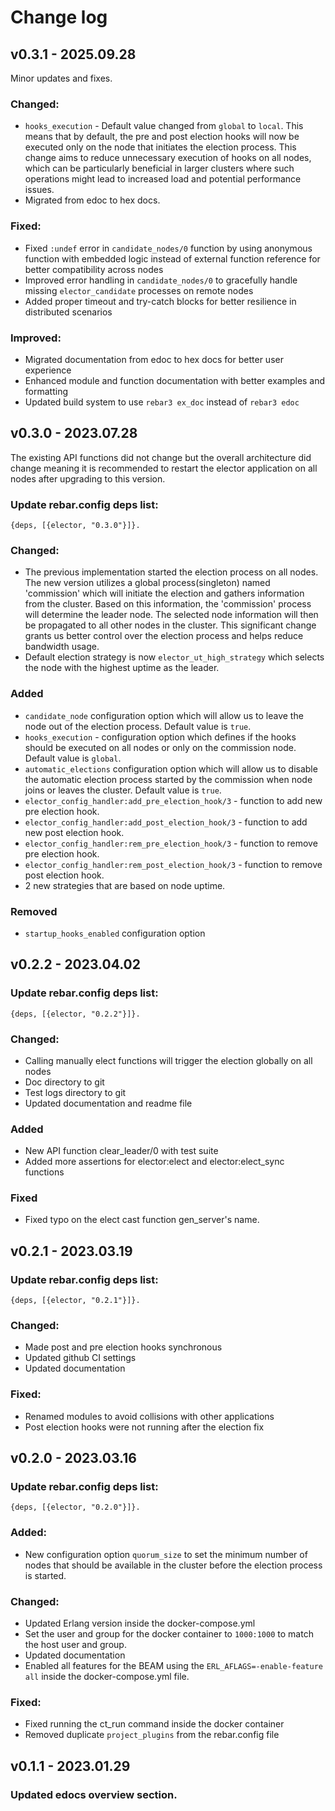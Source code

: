 # Change log

## v0.3.1 - 2025.09.28
Minor updates and fixes. 

### Changed:
- `hooks_execution` - Default value changed from `global` to `local`. This means that by default, the pre and post election hooks will now be executed only on the node that initiates the election process. This change aims to reduce unnecessary execution of hooks on all nodes, which can be particularly beneficial in larger clusters where such operations might lead to increased load and potential performance issues.
- Migrated from edoc to hex docs.

### Fixed:
- Fixed `:undef` error in `candidate_nodes/0` function by using anonymous function with embedded logic instead of external function reference for better compatibility across nodes
- Improved error handling in `candidate_nodes/0` to gracefully handle missing `elector_candidate` processes on remote nodes
- Added proper timeout and try-catch blocks for better resilience in distributed scenarios

### Improved:
- Migrated documentation from edoc to hex docs for better user experience
- Enhanced module and function documentation with better examples and formatting
- Updated build system to use `rebar3 ex_doc` instead of `rebar3 edoc`

## v0.3.0 - 2023.07.28
The existing API functions did not change but the overall architecture did change meaning it
is recommended to restart the elector application on all nodes after upgrading 
to this version.

### Update rebar.config deps list: 
```{deps, [{elector, "0.3.0"}]}.```

### Changed:
- The previous implementation started the election process on all nodes. The new version utilizes a global process(singleton) named 'commission' which will initiate the election and gathers information from the cluster. Based on this information, the 'commission' process will determine the leader node.
The selected node information will then be propagated to all other nodes in the cluster. This significant change grants us better control over the election process and helps reduce bandwidth usage.
- Default election strategy is now `elector_ut_high_strategy` which selects the node with the highest uptime as the leader.

### Added
- `candidate_node` configuration option which will allow us to leave the node out of the election process. Default value is `true`.
- `hooks_execution` - configuration option which defines if the hooks should be executed on all nodes or only on the commission node. Default value is `global`.
- `automatic_elections` configuration option which will allow us to disable the automatic election process started by the commission when node joins or leaves the cluster. Default value is `true`.
- `elector_config_handler:add_pre_election_hook/3` - function to add new pre election hook.
- `elector_config_handler:add_post_election_hook/3` - function to add new post election hook.
- `elector_config_handler:rem_pre_election_hook/3` - function to remove pre election hook.
- `elector_config_handler:rem_post_election_hook/3` - function to remove post election hook.
- 2 new strategies that are based on node uptime.

### Removed
- `startup_hooks_enabled` configuration option

## v0.2.2 - 2023.04.02
### Update rebar.config deps list: 
```{deps, [{elector, "0.2.2"}]}.```

### Changed:
- Calling manually elect functions will trigger the election globally
on all nodes
- Doc directory to git
- Test logs directory to git
- Updated documentation and readme file

### Added
- New API function clear_leader/0 with test suite
- Added more assertions for elector:elect and elector:elect_sync functions

### Fixed
- Fixed typo on the elect cast function gen_server's name.

## v0.2.1 - 2023.03.19
### Update rebar.config deps list: 
```{deps, [{elector, "0.2.1"}]}.```

### Changed:
- Made post and pre election hooks synchronous
- Updated github CI settings
- Updated documentation

### Fixed:
- Renamed modules to avoid collisions with other applications
- Post election hooks were not running after the election fix


## v0.2.0 - 2023.03.16
### Update rebar.config deps list: 
```{deps, [{elector, "0.2.0"}]}.```

### Added:
- New configuration option `quorum_size` to set the minimum number of nodes that should be available in the cluster before the election process is started.

### Changed:
- Updated Erlang version inside the docker-compose.yml
- Set the user and group for the docker container to `1000:1000` to match the host user and group.
- Updated documentation
- Enabled all features for the BEAM using the `ERL_AFLAGS=-enable-feature all` inside the docker-compose.yml file.

### Fixed:
- Fixed running the ct_run command inside the docker container
- Removed duplicate `project_plugins` from the rebar.config file

## v0.1.1 - 2023.01.29
### Updated edocs overview section.